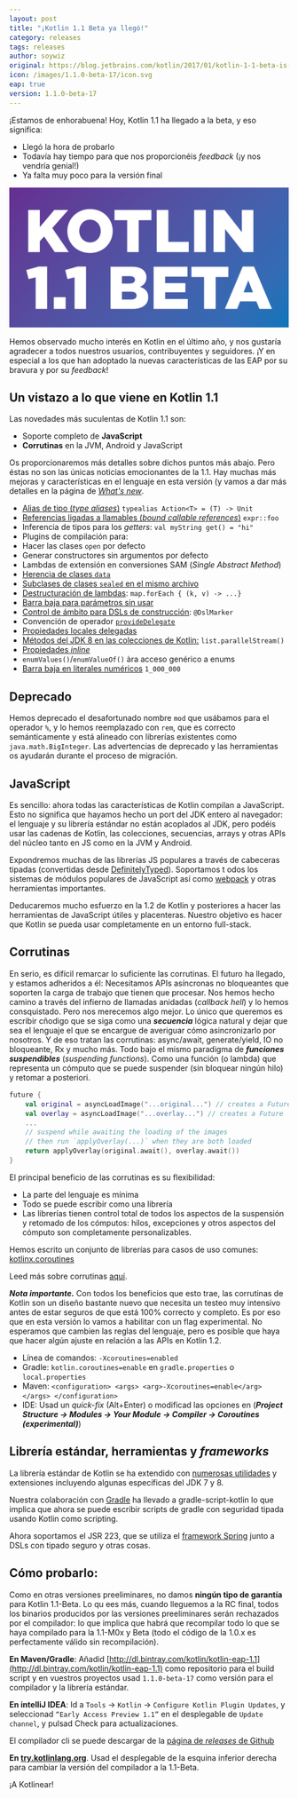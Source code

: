 ```yaml
---
layout: post
title: "¡Kotlin 1.1 Beta ya llegó!"
category: releases
tags: releases
author: soywiz
original: https://blog.jetbrains.com/kotlin/2017/01/kotlin-1-1-beta-is-here/
icon: /images/1.1.0-beta-17/icon.svg
eap: true
version: 1.1.0-beta-17
---
```


¡Estamos de enhorabuena! Hoy, Kotlin 1.1 ha llegado a la beta, y eso significa:

* Llegó la hora de probarlo
* Todavía hay tiempo para que nos proporcionéis *feedback* (¡y nos vendría genial!)
* Ya falta muy poco para la versión final

![](/images/1.1.0-beta-17/1.1-Beta-Banner-2-01.png)

Hemos observado mucho interés en Kotlin en el último año, y nos gustaría agradecer a todos
nuestros usuarios, contribuyentes y seguidores. ¡Y en especial a los que han adoptado la nuevas
características de las EAP por su bravura y por su *feedback*!

## Un vistazo a lo que viene en Kotlin 1.1

Las novedades más suculentas de Kotlin 1.1 son:

* Soporte completo de **JavaScript**
* **Corrutinas** en la JVM, Android y JavaScript

Os proporcionaremos más detalles sobre dichos puntos más abajo. Pero éstas no son las únicas
noticias emocionantes de la 1.1. Hay muchas más mejoras y características en el lenguaje en esta
versión (y vamos a dar más detalles en la página de [*What's new*](https://kotlinlang.org/docs/reference/whatsnew11.html).

* [Alias de tipo (*type aliases*)](https://github.com/Kotlin/KEEP/issues/4) `typealias Action<T> = (T) -> Unit`
* [Referencias ligadas a llamables (*bound callable references*)](https://github.com/Kotlin/KEEP/issues/5) `expr::foo`
* Inferencia de tipos para los *getters*: `val myString get() = "hi"`
* Plugins de compilación para:
 * Hacer las clases `open` por defecto
 * Generar constructores sin argumentos por defecto
 * Lambdas de extensión en conversiones SAM (*Single Abstract Method*)
* [Herencia de clases `data`](https://github.com/Kotlin/KEEP/issues/31)
* [Subclases de clases `sealed` en el mismo archivo](https://github.com/Kotlin/KEEP/issues/29)
* [Destructuración de lambdas](https://github.com/Kotlin/KEEP/blob/master/proposals/destructuring-in-parameters.md): `map.forEach { (k, v) -> ...}`
* [Barra baja para parámetros sin usar](https://github.com/Kotlin/KEEP/blob/master/proposals/underscore-for-unused-parameters.md)
* [Control de ámbito para DSLs de construcción](https://github.com/Kotlin/KEEP/blob/master/proposals/scope-control-for-implicit-receivers.md): `@DslMarker`
* Convención de operador [`provideDelegate`](https://blog.jetbrains.com/kotlin/2016/12/kotlin-1-1-m04-is-here/#provide-delegate)
* [Propiedades locales delegadas](https://github.com/Kotlin/KEEP/issues/25)
* [Métodos del JDK 8 en las colecciones de Kotlin:](https://github.com/Kotlin/KEEP/blob/master/proposals/jdk-dependent-built-ins.md) `list.parallelStream()`
* [Propiedades *inline*](https://github.com/Kotlin/KEEP/blob/master/proposals/inline-properties.md)
* `enumValues()`/`enumValueOf()` àra acceso genérico a enums
* [Barra baja en literales numéricos](https://github.com/Kotlin/KEEP/blob/master/proposals/underscores-in-numeric-literals.md) `1_000_000`

## Deprecado

Hemos deprecado el desafortunado nombre `mod` que usábamos para el operador `%`, y lo hemos reemplazado
con `rem`, que es correcto semánticamente y está alineado con librerías existentes como `java.math.BigInteger`.
Las advertencias de deprecado y las herramientas os ayudarán durante el proceso de migración.

## JavaScript

Es sencillo: ahora todas las características de Kotlin compilan a JavaScript. Esto no significa
que hayamos hecho un port del JDK entero al navegador: el lenguaje y su librería estándar no están
acoplados al JDK, pero podéis usar las cadenas de Kotlin, las colecciones, secuencias, arrays y otras
APIs del núcleo tanto en JS como en la JVM y Android.

Expondremos muchas de las librerías JS populares a través de cabeceras tipadas (convertidas desde [DefinitelyTyped](https://github.com/DefinitelyTyped/DefinitelyTyped)).
Soportamos t odos los sistemas de módulos populares de JavaScript así como [webpack](https://webpack.github.io/) y otras herramientas importantes.

Deducaremos mucho esfuerzo en la 1.2 de Kotlin y posteriores a hacer las herramientas de JavaScript
útiles y placenteras. Nuestro objetivo es hacer que Kotlin se pueda usar completamente en un entorno full-stack.

## Corrutinas

En serio, es difícil remarcar lo suficiente las corrutinas. El futuro ha llegado, y estamos adheridos a él:
Necesitamos APIs asíncronas no bloqueantes que soporten la carga de trabajo que tienen que procesar.
Nos hemos hecho camino a través del infierno de llamadas anidadas (*callback hell*) y lo hemos consquistado.
Pero nos merecemos algo mejor. Lo único que queremos es escribir cñodigo que se siga como una ***secuencia***
lógica natural y dejar que sea el lenguaje el que se encargue de averiguar cómo asincronizarlo por nosotros.
Y de eso tratan las corrutinas: async/await, generate/yield, IO no bloqueante, Rx y mucho más. Todo bajo
el mismo paradigma de ***funciones suspendibles*** (*suspending functions*). Como una función (o lambda) que
representa un cómputo que se puede suspender (sin bloquear ningún hilo) y retomar a posteriori.

```kotlin
future {
    val original = asyncLoadImage("...original...") // creates a Future
    val overlay = asyncLoadImage("...overlay...") // creates a Future
    ...
    // suspend while awaiting the loading of the images
    // then run `applyOverlay(...)` when they are both loaded
    return applyOverlay(original.await(), overlay.await())
}
```

El principal beneficio de las corrutinas es su flexibilidad:

* La parte del lenguaje es mínima
* Todo se puede escribir como una librería
* Las librerías tienen control total de todos los aspectos de la suspensión y retomado de los cómputos: hilos, excepciones y otros aspectos del cómputo son completamente personalizables.

Hemos escrito un conjunto de librerías  para casos de uso comunes: [kotlinx.coroutines](https://github.com/Kotlin/kotlinx.coroutines)

Leed más sobre corrutinas [aquí](https://github.com/Kotlin/kotlin-coroutines/blob/master/kotlin-coroutines-informal.md).

***Nota importante.*** Con todos los beneficios que esto trae, las corrutinas de Kotlin son un diseño bastante nuevo
que necesita un testeo muy intensivo antes de estar seguros de que está 100% correcto y completo.
Es por eso que en esta versión lo vamos a habilitar con un flag experimental. No esperamos que cambien
las reglas del lenguaje, pero es posible que haya que hacer algún ajuste en relación a las APIs en Kotlin 1.2.

* Línea de comandos: `-Xcoroutines=enabled`
* Gradle: `kotlin.coroutines=enable` en `gradle.properties` o `local.properties`
* Maven: `<configuration> <args> <arg>-Xcoroutines=enable</arg> </args> </configuration>`
* IDE: Usad un *quick-fix* (Alt+Enter) o modificad las opciones en (***Project Structure -> Modules -> Your Module -> Compiler -> Coroutines (experimental)***)

## Librería estándar, herramientas y *frameworks*

La librería estándar de Kotlin se ha extendido con [numerosas utilidades](https://kotlinlang.org/docs/reference/whatsnew11.html#standard-library)
y extensiones incluyendo algunas específicas del JDK 7 y 8.

Nuestra colaboración con [Gradle](https://blog.gradle.org/kotlin-meets-gradle) ha llevado a gradle-script-kotlin
lo que implica que ahora se puede escribir scripts de gradle con seguridad tipada usando Kotlin como scripting.

Ahora soportamos el JSR 223, que se utiliza el [framework Spring](https://spring.io/blog/2017/01/04/introducing-kotlin-support-in-spring-framework-5-0)
junto a DSLs con tipado seguro y otras cosas.

## Cómo probarlo:

Como en otras versiones preeliminares, no damos **ningún tipo de garantía** para Kotlin 1.1-Beta.
Lo qu ees más, cuando lleguemos a la RC final, todos los binarios producidos por las versiones 
preeliminares serán rechazados por el compilador: lo que implica que habrá que recompilar todo lo que
se haya compilado para la 1.1-M0x y Beta (todo el código de la 1.0.x es perfectamente válido sin recompilación).

**En Maven/Gradle**: Añadid [http://dl.bintray.com/kotlin/kotlin-eap-1.1](http://dl.bintray.com/kotlin/kotlin-eap-1.1) como repositorio para el build script
y en vuestros proyectos usad `1.1.0-beta-17` como versión para el compilador y la librería estándar.

**En intelliJ IDEA**: Id a `Tools` → `Kotlin` → `Configure Kotlin Plugin Updates`, y seleccionad `“Early Access Preview 1.1”` en el desplegable de `Update channel`, y pulsad Check para actualizaciones.

El compilador cli se puede descargar de la [página de *releases* de Github](https://github.com/JetBrains/kotlin/releases/tag/v1.1-beta)

**En [try.kotlinlang.org](http://try.kotlinlang.org/)**. Usad el desplegable de la esquina inferior derecha
para cambiar la versión del compilador a la 1.1-Beta.

¡A Kotlinear!